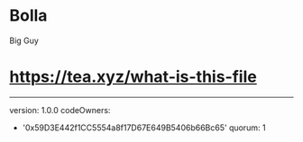 # Bolla
Big Guy
# https://tea.xyz/what-is-this-file
---
version: 1.0.0
codeOwners:
  - '0x59D3E442f1CC5554a8f17D67E649B5406b66Bc65'
quorum: 1
